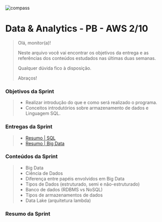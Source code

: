 ![compass](https://vetores.org/d/compass-uol.svg)

# Data & Analytics - PB - AWS 2/10

> Olá, monitor(a)! 
> 
> Neste arquivo você vai encontrar os objetivos da entrega e as referências dos conteúdos estudados nas últimas duas semanas.
> 
> Qualquer dúvida fico à disposição. 
> 
> Abraços!

### Objetivos da Sprint
>
> - Realizar introdução do que e como será realizado o programa.
> - Conceitos introdutórios sobre armazenamento de dados e Linguagem SQL.
>
### Entregas da Sprint
>
> - [Resumo | SQL](./SQL/resumo.md)
> - [Resumo | Big Data]()
>
### Conteúdos da Sprint
> 
> - Big Data
> - Ciência de Dados
> - Diferença entre papéis envolvidos em Big Data
> - Tipos de Dados (estruturado, semi e não-estruturado)
> - Banco de dados (RDBMS vs NoSQL)
> - Tipos de armazenamentos de dados
> - Data Lake (arquitetura lambda)
>

### Resumo da Sprint
>
> > 